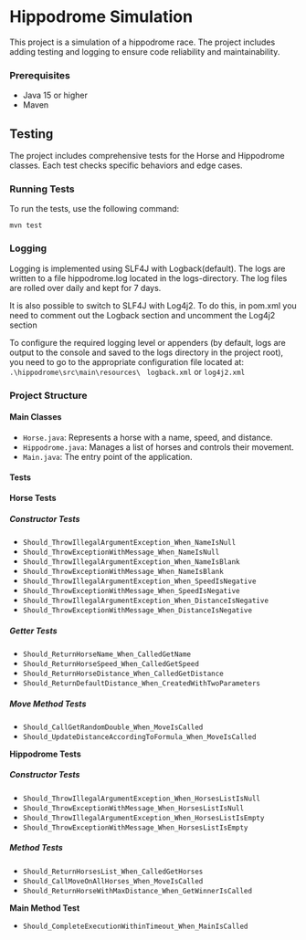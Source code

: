 # Hippodrome Simulation


This project is a simulation of a hippodrome race.
The project includes adding testing and logging to ensure code reliability and maintainability.


### Prerequisites

+ Java 15 or higher
+ Maven

## Testing
The project includes comprehensive tests for the Horse and Hippodrome classes. Each test checks specific behaviors and edge cases.

### Running Tests
To run the tests, use the following command:

`mvn test`

### Logging
Logging is implemented using SLF4J with Logback(default). The logs are written to a file hippodrome.log located in the logs-directory. The log files are rolled over daily and kept for 7 days.

It is also possible to switch to SLF4J with Log4j2. To do this, in pom.xml you need to comment out the Logback section and uncomment the Log4j2 section

To configure the required logging level or appenders (by default, logs are output to the console and saved to the logs directory in the project root), you need to go to the appropriate configuration file located at:
`.\hippodrome\src\main\resources\ `
`logback.xml` or  `log4j2.xml`

### Project Structure

#### Main Classes
- `Horse.java`: Represents a horse with a name, speed, and distance.
- `Hippodrome.java`: Manages a list of horses and controls their movement.
- `Main.java`: The entry point of the application.

#### Tests

**Horse Tests**

##### Constructor Tests
- `Should_ThrowIllegalArgumentException_When_NameIsNull`
- `Should_ThrowExceptionWithMessage_When_NameIsNull`
- `Should_ThrowIllegalArgumentException_When_NameIsBlank`
- `Should_ThrowExceptionWithMessage_When_NameIsBlank`
- `Should_ThrowIllegalArgumentException_When_SpeedIsNegative`
- `Should_ThrowExceptionWithMessage_When_SpeedIsNegative`
- `Should_ThrowIllegalArgumentException_When_DistanceIsNegative`
- `Should_ThrowExceptionWithMessage_When_DistanceIsNegative`

##### Getter Tests
- `Should_ReturnHorseName_When_CalledGetName`
- `Should_ReturnHorseSpeed_When_CalledGetSpeed`
- `Should_ReturnHorseDistance_When_CalledGetDistance`
- `Should_ReturnDefaultDistance_When_CreatedWithTwoParameters`

##### Move Method Tests
- `Should_CallGetRandomDouble_When_MoveIsCalled`
- `Should_UpdateDistanceAccordingToFormula_When_MoveIsCalled`

**Hippodrome Tests**

##### Constructor Tests
- `Should_ThrowIllegalArgumentException_When_HorsesListIsNull`
- `Should_ThrowExceptionWithMessage_When_HorsesListIsNull`
- `Should_ThrowIllegalArgumentException_When_HorsesListIsEmpty`
- `Should_ThrowExceptionWithMessage_When_HorsesListIsEmpty`

##### Method Tests
- `Should_ReturnHorsesList_When_CalledGetHorses`
- `Should_CallMoveOnAllHorses_When_MoveIsCalled`
- `Should_ReturnHorseWithMaxDistance_When_GetWinnerIsCalled`

**Main Method Test**
- `Should_CompleteExecutionWithinTimeout_When_MainIsCalled`
